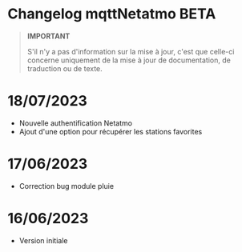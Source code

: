 # Changelog mqttNetatmo BETA

>**IMPORTANT**
>
>S'il n'y a pas d'information sur la mise à jour, c'est que celle-ci concerne uniquement de la mise à jour de documentation, de traduction ou de texte.

# 18/07/2023
- Nouvelle authentification Netatmo
- Ajout d'une option pour récupérer les stations favorites

# 17/06/2023
- Correction bug module pluie

# 16/06/2023
- Version initiale
